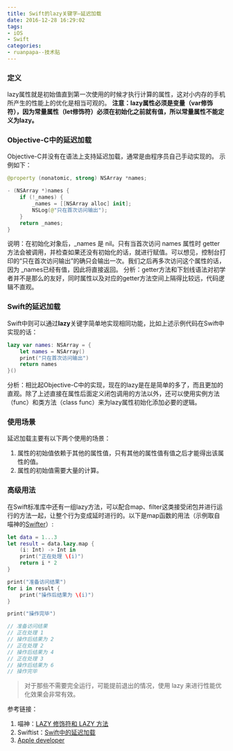 ```yaml
---
title: Swift的lazy关键字–延迟加载
date: 2016-12-28 16:29:02
tags:
- iOS
- Swift
categories:
- ruanpapa--技术贴
---
```

### 定义
lazy属性就是初始值直到第一次使用的时候才执行计算的属性，这对小内存的手机所产生的性能上的优化是相当可观的。
**注意：lazy属性必须是变量（var修饰符），因为常量属性（let修饰符）必须在初始化之前就有值，所以常量属性不能定义为lazy。**

### Objective-C中的延迟加载
Objective-C并没有在语法上支持延迟加载，通常是由程序员自己手动实现的。
示例如下：
``` swift
@property (nonatomic, strong) NSArray *names;

- (NSArray *)names {
    if (!_names) {
        _names = [[NSArray alloc] init];
        NSLog(@"只在首次访问输出");
    }
    return _names;
}
```
说明：在初始化对象后，_names 是 nil。只有当首次访问 names 属性时 getter 方法会被调用，并检查如果还没有初始化的话，就进行赋值。可以想见，控制台打印的“只在首次访问输出”的确只会输出一次。我们之后再多次访问这个属性的话，因为 _names已经有值，因此将直接返回。
分析：getter方法和下划线语法对初学者并不是那么的友好，同时属性以及对应的getter方法空间上隔得比较远，代码逻辑不直观。

### Swift的延迟加载
Swift中则可以通过**lazy**关键字简单地实现相同功能，比如上述示例代码在Swift中实现的话：
``` swift
lazy var names: NSArray = {
	let names = NSArray()
	print("只在首次访问输出")
	return names
}()
```
分析：相比起Objective-C中的实现，现在的lazy是在是简单的多了，而且更加的直观。除了上述直接在属性后面定义闭包调用的方法以外，还可以使用实例方法（func）和类方法（class func）来为lazy属性初始化添加必要的逻辑。

### 使用场景
延迟加载主要有以下两个使用的场景：
1. 属性的初始值依赖于其他的属性值，只有其他的属性值有值之后才能得出该属性的值。
2. 属性的初始值需要大量的计算。

### 高级用法
在Swift标准库中还有一组lazy方法，可以配合map、filter这类接受闭包并进行运行的方法一起，让整个行为变成延时进行的。以下是map函数的用法（示例取自喵神的[Swifter](http://swifter.tips/lazy/)）:
``` Swift
let data = 1...3
let result = data.lazy.map {
    (i: Int) -> Int in
    print("正在处理 \(i)")
    return i * 2
}

print("准备访问结果")
for i in result {
    print("操作后结果为 \(i)")
}

print("操作完毕")
```
``` swift
// 准备访问结果
// 正在处理 1
// 操作后结果为 2
// 正在处理 2
// 操作后结果为 4
// 正在处理 3
// 操作后结果为 6
// 操作完毕
```

> 对于那些不需要完全运行，可能提前退出的情况，使用 lazy 来进行性能优化效果会非常有效。

参考链接：
1. 喵神：[LAZY 修饰符和 LAZY 方法](http://swifter.tips/lazy/)
2. Swiftist：[Swift中的延迟加载](http://swiftist.org/topics/129)
3. [Apple developer](https://developer.apple.com/library/ios/documentation/Swift/Conceptual/Swift_Programming_Language/Properties.html)
